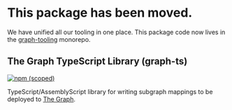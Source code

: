 # This package has been moved.

We have unified all our tooling in one place. This package code now lives in the [graph-tooling](https://github.com/graphprotocol/graph-tooling/tree/main/packages/ts) monorepo.

## The Graph TypeScript Library (graph-ts)

[![npm (scoped)](https://img.shields.io/npm/v/@graphprotocol/graph-ts.svg)](https://www.npmjs.com/package/@graphprotocol/graph-ts)

TypeScript/AssemblyScript library for writing subgraph mappings to be
deployed to [The Graph](https://github.com/graphprotocol/graph-node).

